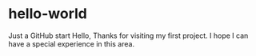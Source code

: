 # hello-world
Just a GitHub start
Hello, Thanks for visiting my first project.
I hope I can have a special experience in this area.
